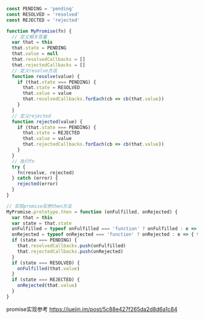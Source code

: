 <!--
 * @Descripttion: 
 * @version: 1.0.0
 * @Author: jimmiezhou
 * @Date: 2019-11-21 17:02:44
 * @LastEditors: jimmiezhou
 * @LastEditTime: 2019-11-21 17:03:20
 -->
``` javascript
const PENDING = 'pending'
const RESOLVED = 'resolved'
const REJECTED = 'rejected'

function MyPromise(fn) {
  // 定义相关变量
  var that = this
  that.state = PENDING
  that.value = null
  that.resolvedCallbacks = []
  that.rejectedCallbacks = []
  // 定义resolve方法
  function resolve(value) {
    if (that.state === PENDING) {
      that.state = RESOLVED
      that.value = value
      that.resolvedCallbacks.forEach(cb => cb(that.value))
    }
  }
  // 定义rejected
  function rejected(value) {
    if (that.state === PENDING) {
      that.state = REJECTED
      that.value = value
      that.rejectedCallbacks.forEach(cb => cb(that.value))
    }
  }
  // 执行fn
  try {
    fn(resolve, rejected)
  } catch (error) {
    rejected(error)
  }
}

// 实现promise实例then方法
MyPromise.prototype.then = function (onFulfilled, onRejected) {
  var that = this
  var state = that.state
  onFulfilled = typeof onFulfilled === 'function' ? onFulfilled : e => e
  onRejected = typeof onRejected === 'function' ? onRejected : e => { throw e }
  if (state === PENDING) {
    that.resolvedCallbacks.push(onFulfilled)
    that.rejectedCallbacks.push(onRejected)
  }
  if (state === RESOLVED) {
    onFulfilled(that.value)
  }
  if (state === REJECTED) {
    onRejected(that.value)
  }
}
```

promise实现参考
https://juejin.im/post/5c88e427f265da2d8d6a1c84